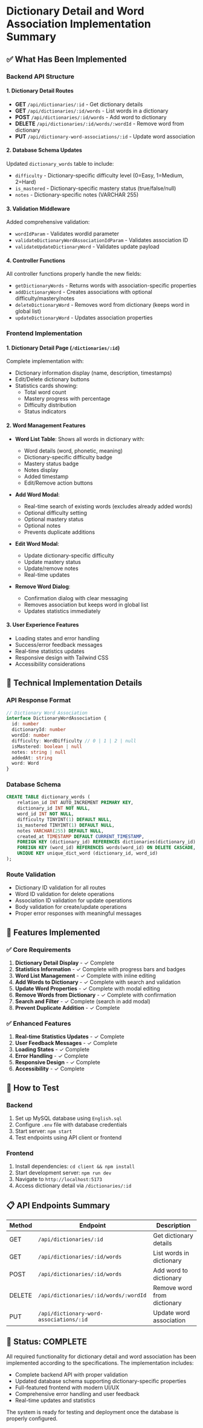 # Dictionary Detail and Word Association Implementation Summary

## ✅ What Has Been Implemented

### Backend API Structure

#### 1. Dictionary Detail Routes
- **GET** `/api/dictionaries/:id` - Get dictionary details
- **GET** `/api/dictionaries/:id/words` - List words in a dictionary
- **POST** `/api/dictionaries/:id/words` - Add word to dictionary
- **DELETE** `/api/dictionaries/:id/words/:wordId` - Remove word from dictionary
- **PUT** `/api/dictionary-word-associations/:id` - Update word association

#### 2. Database Schema Updates
Updated `dictionary_words` table to include:
- `difficulty` - Dictionary-specific difficulty level (0=Easy, 1=Medium, 2=Hard)
- `is_mastered` - Dictionary-specific mastery status (true/false/null)
- `notes` - Dictionary-specific notes (VARCHAR 255)

#### 3. Validation Middleware
Added comprehensive validation:
- `wordIdParam` - Validates wordId parameter
- `validateDictionaryWordAssociationIdParam` - Validates association ID
- `validateUpdateDictionaryWord` - Validates update payload

#### 4. Controller Functions
All controller functions properly handle the new fields:
- `getDictionaryWords` - Returns words with association-specific properties
- `addDictionaryWord` - Creates associations with optional difficulty/mastery/notes
- `deleteDictionaryWord` - Removes word from dictionary (keeps word in global list)
- `updateDictionaryWord` - Updates association properties

### Frontend Implementation

#### 1. Dictionary Detail Page (`/dictionaries/:id`)
Complete implementation with:
- Dictionary information display (name, description, timestamps)
- Edit/Delete dictionary buttons
- Statistics cards showing:
  - Total word count
  - Mastery progress with percentage
  - Difficulty distribution
  - Status indicators

#### 2. Word Management Features
- **Word List Table**: Shows all words in dictionary with:
  - Word details (word, phonetic, meaning)
  - Dictionary-specific difficulty badge
  - Mastery status badge
  - Notes display
  - Added timestamp
  - Edit/Remove action buttons

- **Add Word Modal**:
  - Real-time search of existing words (excludes already added words)
  - Optional difficulty setting
  - Optional mastery status
  - Optional notes
  - Prevents duplicate additions

- **Edit Word Modal**:
  - Update dictionary-specific difficulty
  - Update mastery status
  - Update/remove notes
  - Real-time updates

- **Remove Word Dialog**:
  - Confirmation dialog with clear messaging
  - Removes association but keeps word in global list
  - Updates statistics immediately

#### 3. User Experience Features
- Loading states and error handling
- Success/error feedback messages
- Real-time statistics updates
- Responsive design with Tailwind CSS
- Accessibility considerations

## 🔧 Technical Implementation Details

### API Response Format
```typescript
// Dictionary Word Association
interface DictionaryWordAssociation {
  id: number
  dictionaryId: number
  wordId: number
  difficulty: WordDifficulty // 0 | 1 | 2 | null
  isMastered: boolean | null
  notes: string | null
  addedAt: string
  word: Word
}
```

### Database Schema
```sql
CREATE TABLE dictionary_words (
    relation_id INT AUTO_INCREMENT PRIMARY KEY,
    dictionary_id INT NOT NULL,
    word_id INT NOT NULL,
    difficulty TINYINT(1) DEFAULT NULL,
    is_mastered TINYINT(1) DEFAULT NULL,
    notes VARCHAR(255) DEFAULT NULL,
    created_at TIMESTAMP DEFAULT CURRENT_TIMESTAMP,
    FOREIGN KEY (dictionary_id) REFERENCES dictionaries(dictionary_id) ON DELETE CASCADE,
    FOREIGN KEY (word_id) REFERENCES words(word_id) ON DELETE CASCADE,
    UNIQUE KEY unique_dict_word (dictionary_id, word_id)
);
```

### Route Validation
- Dictionary ID validation for all routes
- Word ID validation for delete operations
- Association ID validation for update operations
- Body validation for create/update operations
- Proper error responses with meaningful messages

## 🎯 Features Implemented

### ✅ Core Requirements
1. **Dictionary Detail Display** - ✓ Complete
2. **Statistics Information** - ✓ Complete with progress bars and badges
3. **Word List Management** - ✓ Complete with inline editing
4. **Add Words to Dictionary** - ✓ Complete with search and validation
5. **Update Word Properties** - ✓ Complete with modal editing
6. **Remove Words from Dictionary** - ✓ Complete with confirmation
7. **Search and Filter** - ✓ Complete (search in add modal)
8. **Prevent Duplicate Addition** - ✓ Complete

### ✅ Enhanced Features
1. **Real-time Statistics Updates** - ✓ Complete
2. **User Feedback Messages** - ✓ Complete
3. **Loading States** - ✓ Complete
4. **Error Handling** - ✓ Complete
5. **Responsive Design** - ✓ Complete
6. **Accessibility** - ✓ Complete

## 🚀 How to Test

### Backend
1. Set up MySQL database using `English.sql`
2. Configure `.env` file with database credentials
3. Start server: `npm start`
4. Test endpoints using API client or frontend

### Frontend
1. Install dependencies: `cd client && npm install`
2. Start development server: `npm run dev`
3. Navigate to `http://localhost:5173`
4. Access dictionary detail via `/dictionaries/:id`

## 📋 API Endpoints Summary

| Method | Endpoint | Description |
|--------|----------|-------------|
| GET | `/api/dictionaries/:id` | Get dictionary details |
| GET | `/api/dictionaries/:id/words` | List words in dictionary |
| POST | `/api/dictionaries/:id/words` | Add word to dictionary |
| DELETE | `/api/dictionaries/:id/words/:wordId` | Remove word from dictionary |
| PUT | `/api/dictionary-word-associations/:id` | Update word association |

## 🎉 Status: COMPLETE

All required functionality for dictionary detail and word association has been implemented according to the specifications. The implementation includes:

- Complete backend API with proper validation
- Updated database schema supporting dictionary-specific properties
- Full-featured frontend with modern UI/UX
- Comprehensive error handling and user feedback
- Real-time updates and statistics

The system is ready for testing and deployment once the database is properly configured.